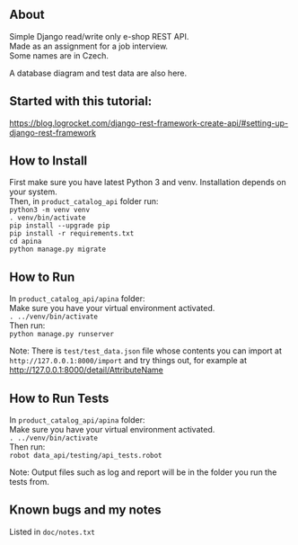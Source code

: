 ## About
Simple Django read/write only e-shop REST API.\
Made as an assignment for a job interview.\
Some names are in Czech.

A database diagram and test data are also here.

## Started with this tutorial:
https://blog.logrocket.com/django-rest-framework-create-api/#setting-up-django-rest-framework

## How to Install
First make sure you have latest Python 3 and venv.
Installation depends on your system.\
Then, in `product_catalog_api` folder run:\
`python3 -m venv venv`\
`. venv/bin/activate`\
`pip install --upgrade pip`\
`pip install -r requirements.txt`\
`cd apina`\
`python manage.py migrate`

## How to Run
In `product_catalog_api/apina` folder:\
Make sure you have your virtual environment activated.\
`. ../venv/bin/activate`\
Then run:\
`python manage.py runserver`

Note: There is `test/test_data.json` file whose contents you can import at `http://127.0.0.1:8000/import` and try things out, for example at http://127.0.0.1:8000/detail/AttributeName

## How to Run Tests
In `product_catalog_api/apina` folder:\
Make sure you have your virtual environment activated.\
`. ../venv/bin/activate`\
Then run:\
`robot data_api/testing/api_tests.robot`

Note: Output files such as log and report will be in the folder you run the tests from.

## Known bugs and my notes
Listed in `doc/notes.txt`

